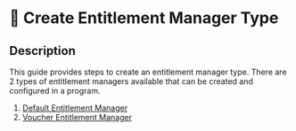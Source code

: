 # 📔 Create Entitlement Manager Type

## Description

This guide provides steps to create an entitlement manager type. There are 2 types of entitlement managers available that can be created and configured in a program.

1. [Default Entitlement Manager](../../../program-management/user-guides/create-manager-type/create-payment-manager-types/create-default-payment-manager.md)
2. [Voucher Entitlement Manager](create-voucher-entitlement-manager.md)

